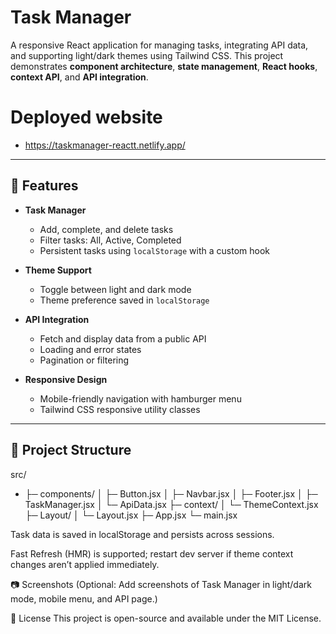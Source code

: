 # Task Manager

A responsive React application for managing tasks, integrating API data, and supporting light/dark themes using Tailwind CSS. This project demonstrates **component architecture**, **state management**, **React hooks**, **context API**, and **API integration**.
# Deployed website
  - https://taskmanager-reactt.netlify.app/

---

## 🚀 Features

- **Task Manager**

  - Add, complete, and delete tasks
  - Filter tasks: All, Active, Completed
  - Persistent tasks using `localStorage` with a custom hook

- **Theme Support**

  - Toggle between light and dark mode
  - Theme preference saved in `localStorage`

- **API Integration**

  - Fetch and display data from a public API
  - Loading and error states
  - Pagination or filtering

- **Responsive Design**
  - Mobile-friendly navigation with hamburger menu
  - Tailwind CSS responsive utility classes

---

## 📂 Project Structure

  src/
 - ├─ components/
  │ ├─ Button.jsx
  │ ├─ Navbar.jsx
  │ ├─ Footer.jsx
  │ ├─ TaskManager.jsx
  │ └─ ApiData.jsx
  ├─ context/
  │ └─ ThemeContext.jsx
  ├─ Layout/
  │ └─ Layout.jsx
  ├─ App.jsx
  └─ main.jsx

Task data is saved in localStorage and persists across sessions.

Fast Refresh (HMR) is supported; restart dev server if theme context changes aren’t applied immediately.

📷 Screenshots
(Optional: Add screenshots of Task Manager in light/dark mode, mobile menu, and API page.)

📄 License
This project is open-source and available under the MIT License.
